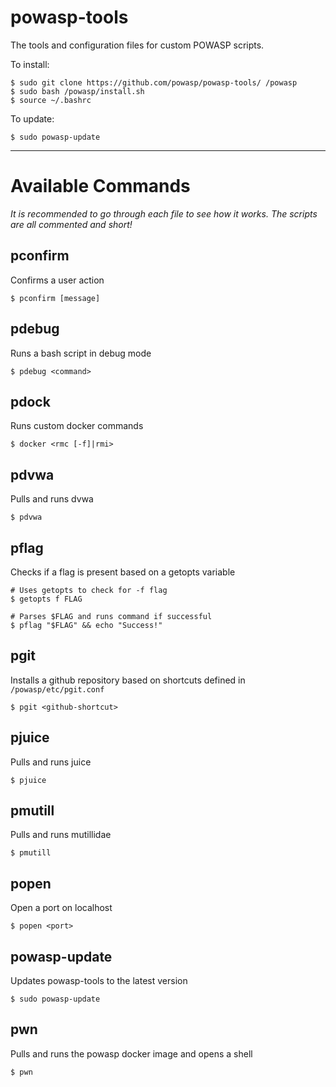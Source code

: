 # powasp-tools

The tools and configuration files for custom POWASP scripts.

To install:

```
$ sudo git clone https://github.com/powasp/powasp-tools/ /powasp
$ sudo bash /powasp/install.sh
$ source ~/.bashrc
```

To update:
```
$ sudo powasp-update
```

---

# Available Commands

*It is recommended to go through each file to see how it works. The scripts are all commented and short!*


## pconfirm

Confirms a user action

```
$ pconfirm [message]
```


## pdebug

Runs a bash script in debug mode

```
$ pdebug <command>
```


## pdock

Runs custom docker commands
```
$ docker <rmc [-f]|rmi>
```


## pdvwa

Pulls and runs dvwa

```
$ pdvwa
```


## pflag

Checks if a flag is present based on a getopts variable

```
# Uses getopts to check for -f flag
$ getopts f FLAG

# Parses $FLAG and runs command if successful
$ pflag "$FLAG" && echo "Success!"
```


## pgit

Installs a github repository based on shortcuts defined in `/powasp/etc/pgit.conf`

```
$ pgit <github-shortcut>
```


## pjuice

Pulls and runs juice

```
$ pjuice
```


## pmutill

Pulls and runs mutillidae

```
$ pmutill
```


## popen

Open a port on localhost

```
$ popen <port>
```


## powasp-update

Updates powasp-tools to the latest version

```
$ sudo powasp-update
```


## pwn

Pulls and runs the powasp docker image and opens a shell

```
$ pwn
```
